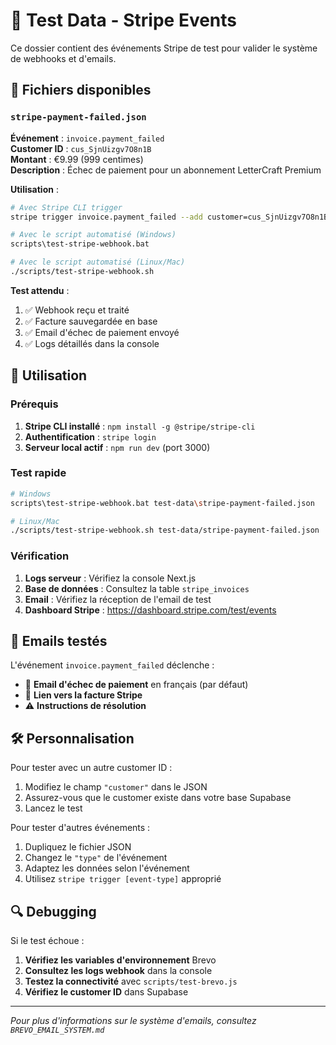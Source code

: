 # 🧪 Test Data - Stripe Events

Ce dossier contient des événements Stripe de test pour valider le système de webhooks et d'emails.

## 📄 Fichiers disponibles

### `stripe-payment-failed.json`
**Événement** : `invoice.payment_failed`  
**Customer ID** : `cus_SjnUizgv7O8n1B`  
**Montant** : €9.99 (999 centimes)  
**Description** : Échec de paiement pour un abonnement LetterCraft Premium

**Utilisation** :
```bash
# Avec Stripe CLI trigger
stripe trigger invoice.payment_failed --add customer=cus_SjnUizgv7O8n1B --forward-to=http://localhost:3000/api/webhooks/stripe

# Avec le script automatisé (Windows)
scripts\test-stripe-webhook.bat

# Avec le script automatisé (Linux/Mac)
./scripts/test-stripe-webhook.sh
```

**Test attendu** :
1. ✅ Webhook reçu et traité
2. ✅ Facture sauvegardée en base
3. ✅ Email d'échec de paiement envoyé
4. ✅ Logs détaillés dans la console

## 🔧 Utilisation

### Prérequis
1. **Stripe CLI installé** : `npm install -g @stripe/stripe-cli`
2. **Authentification** : `stripe login`
3. **Serveur local actif** : `npm run dev` (port 3000)

### Test rapide
```bash
# Windows
scripts\test-stripe-webhook.bat test-data\stripe-payment-failed.json

# Linux/Mac  
./scripts/test-stripe-webhook.sh test-data/stripe-payment-failed.json
```

### Vérification
1. **Logs serveur** : Vérifiez la console Next.js
2. **Base de données** : Consultez la table `stripe_invoices`
3. **Email** : Vérifiez la réception de l'email de test
4. **Dashboard Stripe** : https://dashboard.stripe.com/test/events

## 📧 Emails testés

L'événement `invoice.payment_failed` déclenche :
- 📧 **Email d'échec de paiement** en français (par défaut)
- 🔗 **Lien vers la facture Stripe**
- ⚠️ **Instructions de résolution**

## 🛠️ Personnalisation

Pour tester avec un autre customer ID :
1. Modifiez le champ `"customer"` dans le JSON
2. Assurez-vous que le customer existe dans votre base Supabase
3. Lancez le test

Pour tester d'autres événements :
1. Dupliquez le fichier JSON
2. Changez le `"type"` de l'événement
3. Adaptez les données selon l'événement
4. Utilisez `stripe trigger [event-type]` approprié

## 🔍 Debugging

Si le test échoue :
1. **Vérifiez les variables d'environnement** Brevo
2. **Consultez les logs webhook** dans la console
3. **Testez la connectivité** avec `scripts/test-brevo.js`
4. **Vérifiez le customer ID** dans Supabase

---

*Pour plus d'informations sur le système d'emails, consultez `BREVO_EMAIL_SYSTEM.md`*